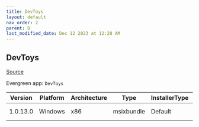 ```yaml
---
title: DevToys
layout: default
nav_order: 2
parent: D
last_modified_date: Dec 12 2023 at 12:28 AM
---
```


## DevToys

[Source](https://devtoys.app/)

Evergreen app: `DevToys`

| Version  | Platform | Architecture | Type       | InstallerType | Date       | Size      | URI                                                                                                                                                                                                                                                                        |
| -------- | -------- | ------------ | ---------- | ------------- | ---------- | --------- | -------------------------------------------------------------------------------------------------------------------------------------------------------------------------------------------------------------------------------------------------------------------------- |
| 1.0.13.0 | Windows  | x86          | msixbundle | Default       | 07/23/2023 | 166568573 | [https://github.com/veler/DevToys/releases/download/v1.0.13.0/64360VelerSoftware.DevToys_1.0.13.0_neutral_._j80j2txgjg9dj.msixbundle](https://github.com/veler/DevToys/releases/download/v1.0.13.0/64360VelerSoftware.DevToys_1.0.13.0_neutral_._j80j2txgjg9dj.msixbundle) |
